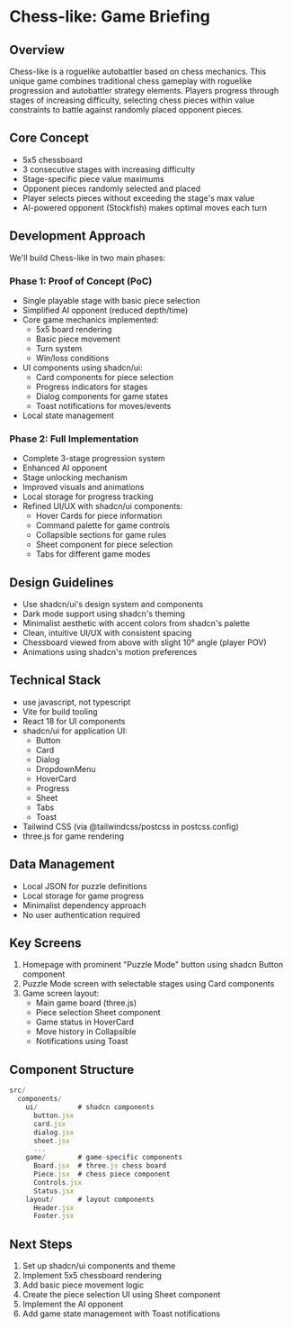# Chess-like: Game Briefing

## Overview
Chess-like is a roguelike autobattler based on chess mechanics. This unique game combines traditional chess gameplay with roguelike progression and autobattler strategy elements. Players progress through stages of increasing difficulty, selecting chess pieces within value constraints to battle against randomly placed opponent pieces.

## Core Concept
- 5x5 chessboard
- 3 consecutive stages with increasing difficulty
- Stage-specific piece value maximums
- Opponent pieces randomly selected and placed
- Player selects pieces without exceeding the stage's max value
- AI-powered opponent (Stockfish) makes optimal moves each turn

## Development Approach
We'll build Chess-like in two main phases:

### Phase 1: Proof of Concept (PoC)
- Single playable stage with basic piece selection
- Simplified AI opponent (reduced depth/time)
- Core game mechanics implemented:
  - 5x5 board rendering
  - Basic piece movement
  - Turn system
  - Win/loss conditions
- UI components using shadcn/ui:
  - Card components for piece selection
  - Progress indicators for stages
  - Dialog components for game states
  - Toast notifications for moves/events
- Local state management

### Phase 2: Full Implementation
- Complete 3-stage progression system
- Enhanced AI opponent
- Stage unlocking mechanism
- Improved visuals and animations
- Local storage for progress tracking
- Refined UI/UX with shadcn/ui components:
  - Hover Cards for piece information
  - Command palette for game controls
  - Collapsible sections for game rules
  - Sheet component for piece selection
  - Tabs for different game modes

## Design Guidelines
- Use shadcn/ui's design system and components
- Dark mode support using shadcn's theming
- Minimalist aesthetic with accent colors from shadcn's palette
- Clean, intuitive UI/UX with consistent spacing
- Chessboard viewed from above with slight 10° angle (player POV)
- Animations using shadcn's motion preferences

## Technical Stack
- use javascript, not typescript
- Vite for build tooling
- React 18 for UI components
- shadcn/ui for application UI:
  - Button
  - Card
  - Dialog
  - DropdownMenu
  - HoverCard
  - Progress
  - Sheet
  - Tabs
  - Toast
- Tailwind CSS (via @tailwindcss/postcss in postcss.config)
- three.js for game rendering

## Data Management
- Local JSON for puzzle definitions
- Local storage for game progress
- Minimalist dependency approach
- No user authentication required

## Key Screens
1. Homepage with prominent "Puzzle Mode" button using shadcn Button component
2. Puzzle Mode screen with selectable stages using Card components
3. Game screen layout:
   - Main game board (three.js)
   - Piece selection Sheet component
   - Game status in HoverCard
   - Move history in Collapsible
   - Notifications using Toast

## Component Structure
```jsx
src/
  components/
    ui/          # shadcn components
      button.jsx
      card.jsx
      dialog.jsx
      sheet.jsx
      ...
    game/        # game-specific components
      Board.jsx  # three.js chess board
      Piece.jsx  # chess piece component
      Controls.jsx
      Status.jsx
    layout/      # layout components
      Header.jsx
      Footer.jsx
```

## Next Steps
1. Set up shadcn/ui components and theme
2. Implement 5x5 chessboard rendering
3. Add basic piece movement logic
4. Create the piece selection UI using Sheet component
5. Implement the AI opponent
6. Add game state management with Toast notifications